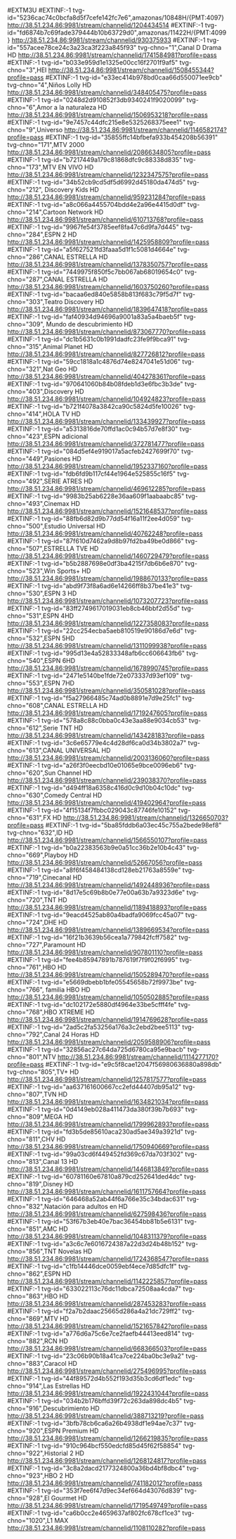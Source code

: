#EXTM3U
#EXTINF:-1 tvg-id="5236cac74c0bcfa8d5f7cefe142fc7e6",amazonas/10848H/{PMT:4097}
http://38.51.234.86:9981/stream/channelid/1204434514
#EXTINF:-1 tvg-id="fd6874b7c69fade379444b10b63729d0",amazonas/11422H/{PMT:4099}
http://38.51.234.86:9981/stream/channelid/930375933
#EXTINF:-1 tvg-id="557acee78ce24c3a23ca3f223a845f93" tvg-chno="1",Canal D Drama HD
http://38.51.234.86:9981/stream/channelid/1741584981?profile=pass
#EXTINF:-1 tvg-id="b033e959d1e1325e00cc16f2701f9af5" tvg-chno="3",HEI
http://38.51.234.86:9981/stream/channelid/1508455344?profile=pass
#EXTINF:-1 tvg-id="e33ec414b978bd0caa66d550071ee9cb" tvg-chno="4",Niños Lolly HD
http://38.51.234.86:9981/stream/channelid/348405475?profile=pass
#EXTINF:-1 tvg-id="0248d2d910852f3db9340241f9020099" tvg-chno="6",Amor a la naturaleza HD
http://38.51.234.86:9981/stream/channelid/1506953218?profile=pass
#EXTINF:-1 tvg-id="9e7457c44dfc215e8e5325268375eee1" tvg-chno="9",Universo
http://38.51.234.86:9981/stream/channelid/1146582174?profile=pass
#EXTINF:-1 tvg-id="35855ffc14bfbefa933b454208b56391" tvg-chno="171",MTV 2000
http://38.51.234.86:9981/stream/channelid/2086634805?profile=pass
#EXTINF:-1 tvg-id="b7217449a179c81868dfc9c88338d835" tvg-chno="173",MTV EN VIVO HD
http://38.51.234.86:9981/stream/channelid/1232347575?profile=pass
#EXTINF:-1 tvg-id="34b52cb9cd5df5d6992d45180da474d5" tvg-chno="212", Discovery Kids HD
http://38.51.234.86:9981/stream/channelid/959231284?profile=pass
#EXTINF:-1 tvg-id="a8c066a4455704bdd4e2a96e4415d0df" tvg-chno="214",Cartoon Network HD
http://38.51.234.86:9981/stream/channelid/610713768?profile=pass
#EXTINF:-1 tvg-id="9967fe54f3785eef8fa47c6d9fa7d445" tvg-chno="284",ESPN 2 HD
http://38.51.234.86:9981/stream/channelid/1425958809?profile=pass
#EXTINF:-1 tvg-id="a5f627521fd3faaa5d1f1c5081d4664e" tvg-chno="286",CANAL ESTRELLA HD
http://38.51.234.86:9981/stream/channelid/1378350757?profile=pass
#EXTINF:-1 tvg-id="7449975f850f5c7bb067ab68019654c0" tvg-chno="287",CANAL ESTRELLA HD
http://38.51.234.86:9981/stream/channelid/1603750260?profile=pass
#EXTINF:-1 tvg-id="bacaa6ed840e5858b813f683c79f5d7f" tvg-chno="303",Teatro Discovery HD
http://38.51.234.86:9981/stream/channelid/1839647418?profile=pass
#EXTINF:-1 tvg-id="faf40934d94696a9001a83a5a4baeb5f" tvg-chno="309", Mundo de descubrimiento HD
http://38.51.234.86:9981/stream/channelid/873067770?profile=pass
#EXTINF:-1 tvg-id="dc1b5631c0b1991dadfc23fe9f9bca91" tvg-chno="315",Animal Planet HD
http://38.51.234.86:9981/stream/channelid/827726812?profile=pass
#EXTINF:-1 tvg-id="59cc1818a1c4876d74e8247041e51d06" tvg-chno="321",Nat Geo HD
http://38.51.234.86:9981/stream/channelid/404278361?profile=pass
#EXTINF:-1 tvg-id="970641060b84b08fdeb1d3e6fbc3b3de" tvg-chno="403",Discovery HD
http://38.51.234.86:9981/stream/channelid/104924823?profile=pass
#EXTINF:-1 tvg-id="b721f4078a3842ca90c5824d5fe10026" tvg-chno="414",HOLA TV HD
http://38.51.234.86:9981/stream/channelid/133439927?profile=pass
#EXTINF:-1 tvg-id="a5313816de70ffd1ac0c94b57d7e8f30" tvg-chno="423",ESPN adicional
http://38.51.234.86:9981/stream/channelid/372781477?profile=pass
#EXTINF:-1 tvg-id="084d5ef4e919017a5acfeb2427699f70" tvg-chno="449",Pasiones HD
http://38.51.234.86:9981/stream/channelid/1952337160?profile=pass
#EXTINF:-1 tvg-id="fdb6fd9b117cf44e1964e525855c16f5" tvg-chno="492",SERIE ATRES HD
http://38.51.234.86:9981/stream/channelid/469612285?profile=pass
#EXTINF:-1 tvg-id="9983b25ab6228e36aa609f1aabaabc85" tvg-chno="493",Cinemax HD
http://38.51.234.86:9981/stream/channelid/1521648537?profile=pass
#EXTINF:-1 tvg-id="88fb6d82d9b77dd54f16a11f2ee4d059" tvg-chno="500",Estudio Universal HD
http://38.51.234.86:9981/stream/channelid/40762248?profile=pass
#EXTINF:-1 tvg-id="87f610d7462a9d8b97fd2ba49be0d866" tvg-chno="507",ESTRELLA TVE HD
http://38.51.234.86:9981/stream/channelid/1460729479?profile=pass
#EXTINF:-1 tvg-id="b5b2887698e0df3ba4215f7db6b6e870" tvg-chno="523",Win Sports+ HD
http://38.51.234.86:9981/stream/channelid/1988670133?profile=pass
#EXTINF:-1 tvg-id="abd9f73f8a6ad6e14266ff8b37be41e3" tvg-chno="530",ESPN 3 HD
http://38.51.234.86:9981/stream/channelid/1073207723?profile=pass
#EXTINF:-1 tvg-id="83ff2749617019031eb8cb46bbf2d55d" tvg-chno="531",ESPN 4HD
http://38.51.234.86:9981/stream/channelid/1227358083?profile=pass
#EXTINF:-1 tvg-id="22cc254ecba5aeb810519e90186d7e6d" tvg-chno="532",ESPN 5HD
http://38.51.234.86:9981/stream/channelid/1311099938?profile=pass
#EXTINF:-1 tvg-id="995d13e4a52833348afb6cc606643fb6" tvg-chno="540",ESPN 6HD
http://38.51.234.86:9981/stream/channelid/1678990745?profile=pass
#EXTINF:-1 tvg-id="2471e5140be1fde72e073337d93ef109" tvg-chno="553",ESPN 7HD
http://38.51.234.86:9981/stream/channelid/350581028?profile=pass
#EXTINF:-1 tvg-id="f5a27966485c74ad0b8891e7d9e25fc1" tvg-chno="608",CANAL ESTRELLA HD
http://38.51.234.86:9981/stream/channelid/1719247605?profile=pass
#EXTINF:-1 tvg-id="578a8c88c0bba0c43e3aa88e9034cb53" tvg-chno="612",Serie TNT HD
http://38.51.234.86:9981/stream/channelid/143428183?profile=pass
#EXTINF:-1 tvg-id="3c6e65779e4c4d28df6ca0d34b3802a7" tvg-chno="613",CANAL UNIVERSAL HD
http://38.51.234.86:9981/stream/channelid/2003136060?profile=pass
#EXTINF:-1 tvg-id="a26f3f0eecbd10e01065e9bce0096eb6" tvg-chno="620",Sun Channel HD
http://38.51.234.86:9981/stream/channelid/239038370?profile=pass
#EXTINF:-1 tvg-id="d494ff18a6358c416d0c9d10b04c10dc" tvg-chno="630",Comedy Central HD
http://38.51.234.86:9981/stream/channelid/419402964?profile=pass
#EXTINF:-1 tvg-id="4f15134f7fbbc029043c87746fe10152" tvg-chno="631",FX HD
http://38.51.234.86:9981/stream/channelid/1326650703?profile=pass
#EXTINF:-1 tvg-id="5ba85fddb6a03ec45c755a2bede98ef8" tvg-chno="632",ID HD
http://38.51.234.86:9981/stream/channelid/1566550107?profile=pass
#EXTINF:-1 tvg-id="b0a22383563b9e0a51cc36b2e10b4c43" tvg-chno="669",Playboy HD
http://38.51.234.86:9981/stream/channelid/52667056?profile=pass
#EXTINF:-1 tvg-id="a8f6f458484138cd128eb21763a8559e" tvg-chno="719",Cinecanal HD
http://38.51.234.86:9981/stream/channelid/1492448936?profile=pass
#EXTINF:-1 tvg-id="8d17e5c69b8b0e77e00a63b7a9323d6e" tvg-chno="720",TNT HD
http://38.51.234.86:9981/stream/channelid/1189418893?profile=pass
#EXTINF:-1 tvg-id="9eacd4525ab80a4badfa9069fcc45a07" tvg-chno="724",DHE HD
http://38.51.234.86:9981/stream/channelid/1389669534?profile=pass
#EXTINF:-1 tvg-id="16f21b3639b56cea1a779842fcff7582" tvg-chno="727",Paramount HD
http://38.51.234.86:9981/stream/channelid/907801110?profile=pass
#EXTINF:-1 tvg-id="fee4b85947891b787619f7f9f02f6995" tvg-chno="761",HBO HD
http://38.51.234.86:9981/stream/channelid/1505289470?profile=pass
#EXTINF:-1 tvg-id="e5669dbebb1bfe05545658b72f9973be" tvg-chno="766", familia HBO HD
http://38.51.234.86:9981/stream/channelid/1050502885?profile=pass
#EXTINF:-1 tvg-id="dc102172e5880df4964e33be5cfff4fe" tvg-chno="768",HBO XTREME HD
http://38.51.234.86:9981/stream/channelid/1914769628?profile=pass
#EXTINF:-1 tvg-id="2ad5c2fa53256a176a3c2ebd2bee5113" tvg-chno="792",Canal 24 Horas HD
http://38.51.234.86:9981/stream/channelid/2059588906?profile=pass
#EXTINF:-1 tvg-id="32856ac27c64da725d6780ca95e9bacb" tvg-chno="801",NTV
http://38.51.234.86:9981/stream/channelid/1114277170?profile=pass
#EXTINF:-1 tvg-id="e9c5f8cae12047f56980636880a898db" tvg-chno="805",TV+ HD
http://38.51.234.86:9981/stream/channelid/1257817577?profile=pass
#EXTINF:-1 tvg-id="aa637161600667cc2efd44407db95a12" tvg-chno="807",TVN HD
http://38.51.234.86:9981/stream/channelid/1634821034?profile=pass
#EXTINF:-1 tvg-id="0d4149eb028a411473da380f39b7b693" tvg-chno="809",MEGA HD
http://38.51.234.86:9981/stream/channelid/1799962893?profile=pass
#EXTINF:-1 tvg-id="fd3b5de85610aca230ad5ae349a3921d" tvg-chno="811",CHV HD
http://38.51.234.86:9981/stream/channelid/1750940669?profile=pass
#EXTINF:-1 tvg-id="99a03cd6f449452fd369c67da703f302" tvg-chno="813",Canal 13 HD
http://38.51.234.86:9981/stream/channelid/1446813849?profile=pass
#EXTINF:-1 tvg-id="60781160e67810a879cd252641ded4dc" tvg-chno="819",Disney HD
http://38.51.234.86:9981/stream/channelid/1611757664?profile=pass
#EXTINF:-1 tvg-id="646468a52ab44f6a766e35c34bdac631" tvg-chno="832",Natación para adultos en HD
http://38.51.234.86:9981/stream/channelid/627598436?profile=pass
#EXTINF:-1 tvg-id="53f67b3eb40e7bac36454bb81b5e6131" tvg-chno="851",AMC HD
http://38.51.234.86:9981/stream/channelid/1048311379?profile=pass
#EXTINF:-1 tvg-id="a3c6c7e6016724387a22d3d24b48b152" tvg-chno="856",TNT Novelas HD
http://38.51.234.86:9981/stream/channelid/1724368547?profile=pass
#EXTINF:-1 tvg-id="c1fb14446dce0059ebf4ece7d85dfc1f" tvg-chno="862",ESPN HD
http://38.51.234.86:9981/stream/channelid/1142225857?profile=pass
#EXTINF:-1 tvg-id="633022113c76dc11dbca72508aa4cda7" tvg-chno="863",HBO HD
http://38.51.234.86:9981/stream/channelid/287453283?profile=pass
#EXTINF:-1 tvg-id="f2a7b2daac25665d286a4a21dc729ff2" tvg-chno="869",MTV HD
http://38.51.234.86:9981/stream/channelid/1521657842?profile=pass
#EXTINF:-1 tvg-id="a776d6a75c6e7ce2faefb44413eed814" tvg-chno="882",RCN HD
http://38.51.234.86:9981/stream/channelid/668366503?profile=pass
#EXTINF:-1 tvg-id="23c06b90b18a41ca7ce224ba0bc3e9a2" tvg-chno="883",Caracol HD
http://38.51.234.86:9981/stream/channelid/275496995?profile=pass
#EXTINF:-1 tvg-id="44f89572d4b552f193d35b3cd6df1edc" tvg-chno="914",Las Estrellas HD
http://38.51.234.86:9981/stream/channelid/1922431044?profile=pass
#EXTINF:-1 tvg-id="034b2b176bffd39f72c263da898dc4b5" tvg-chno="916",Descubrimiento HD
http://38.51.234.86:9981/stream/channelid/388713219?profile=pass
#EXTINF:-1 tvg-id="3bfb78cb6ca6a26b4938df1e94ae7c37" tvg-chno="920",ESPN Premium HD
http://38.51.234.86:9981/stream/channelid/1266219835?profile=pass
#EXTINF:-1 tvg-id="910c964bcf550edcfd85d45f62f58854" tvg-chno="922",Historial 2 HD
http://38.51.234.86:9981/stream/channelid/1268124817?profile=pass
#EXTINF:-1 tvg-id="3c8a2dacd2177324800a36bd4bf8dbc4" tvg-chno="923",HBO 2 HD
http://38.51.234.86:9981/stream/channelid/741182012?profile=pass
#EXTINF:-1 tvg-id="353f7ee6f47d9ec34ef664d43076d839" tvg-chno="928",El Gourmet HD
http://38.51.234.86:9981/stream/channelid/1719549749?profile=pass
#EXTINF:-1 tvg-id="ca6b0cc2e4659637af802fc678cf1ce3" tvg-chno="1020",L1 MAX
http://38.51.234.86:9981/stream/channelid/1108110282?profile=pass
